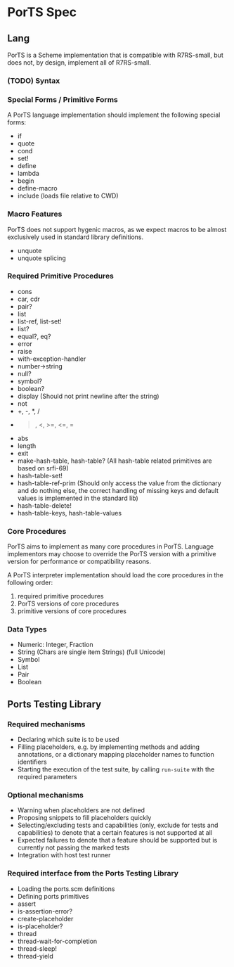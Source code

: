 # PorTS Spec

## Lang 

PorTS is a Scheme implementation that is compatible with R7RS-small, but does not, by design, implement all of R7RS-small.

### (TODO) Syntax


### Special Forms / Primitive Forms
A PorTS language implementation should implement the following special forms:
 - if
 - quote
 - cond
 - set!
 - define
 - lambda
 - begin
 - define-macro
 - include (loads file relative to CWD)

### Macro Features
PorTS does not support hygenic macros, as we expect macros to be almost exclusively used in standard library definitions.

- unquote
- unquote splicing

### Required Primitive Procedures
- cons
- car, cdr
- pair?
- list
- list-ref, list-set!
- list?
- equal?, eq?
- error
- raise
- with-exception-handler
- number->string
- null?
- symbol?
- boolean?
- display (Should not print newline after the string)
- not
- +, -, *, /
- >, <, >=, <=, =
- abs
- length
- exit 
- make-hash-table, hash-table? (All hash-table related primitives are based on srfi-69)
- hash-table-set!
- hash-table-ref-prim (Should only access the value from the dictionary and do nothing else, the correct handling of missing keys and default values is implemented in the standard lib)
- hash-table-delete!
- hash-table-keys, hash-table-values

<!-- - apply? -->

<!-- 
Should be ported to PorTS
- length
- append
- string-append
- string-upcase
- string-downcase
- string-split
- string-index str, substr: return index of first occurrence of substr, False if not found at all
- string-replace
- string-trim
- char-whitespace?
-->

### Core Procedures
PorTS aims to implement as many core procedures in PorTS. Language implementors may choose to override the PorTS version with a primitive version for performance or compatibility reasons.

A PorTS interpreter implementation should load the core procedures in the following order:
 1. required primitive procedures
 2. PorTS versions of core procedures
 3. primitive versions of core procedures

### Data Types
- Numeric: Integer, Fraction
- String (Chars are single item Strings) (full Unicode)
- Symbol
- List
- Pair
- Boolean


## Ports Testing Library

### Required mechanisms
- Declaring which suite is to be used
- Filling placeholders, e.g. by implementing methods and adding annotations, or a dictionary mapping placeholder names to function identifiers
- Starting the execution of the test suite, by calling `run-suite` with the required parameters


### Optional mechanisms
- Warning when placeholders are not defined
- Proposing snippets to fill placeholders quickly
- Selecting/excluding tests and capabilities (only, exclude for tests and capabilities) to denote that a certain features is not supported at all
- Expected failures to denote that a feature should be supported but is currently not passing the marked tests
- Integration with host test runner


### Required interface from the Ports Testing Library
- Loading the ports.scm definitions
- Defining ports primitives
 - assert
 - is-assertion-error?
 - create-placeholder
 - is-placeholder?
 - thread
 - thread-wait-for-completion
 - thread-sleep!
 - thread-yield